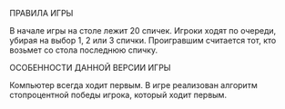 ПРАВИЛА ИГРЫ

  В начале игры на столе лежит 20 спичек.
  Игроки ходят по очереди, убирая на выбор 1, 2 или 3 спички.
  Проигравшим считается тот, кто возьмет со стола последнюю спичку.

ОСОБЕННОСТИ ДАННОЙ ВЕРСИИ ИГРЫ

  Компьютер всегда ходит первым. В игре реализован алгоритм стопроцентной
победы игрока, который ходит первым.
